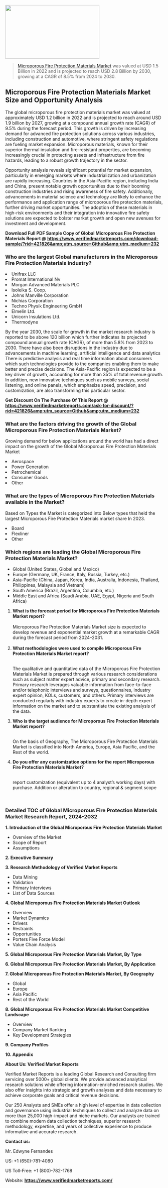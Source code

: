 <img src="https://ffe5etoiles.com/wp-content/uploads/2024/12/MST1-300x171.png" alt="" width="300" height="171" class="alignnone size-medium wp-image-20088" /><blockquote><p><p><a href="https://www.verifiedmarketreports.com/download-sample/?rid=421826&utm_source=Github&utm_medium=232" target="_blank">Microporous Fire Protection Materials Market</a> was valued at USD 1.5 Billion in 2022 and is projected to reach USD 2.8 Billion by 2030, growing at a CAGR of 8.5% from 2024 to 2030.</p></blockquote><p><h2>Microporous Fire Protection Materials Market Size and Opportunity Analysis</h2><p>The global microporous fire protection materials market was valued at approximately USD 1.2 billion in 2022 and is projected to reach around USD 1.9 billion by 2027, growing at a compound annual growth rate (CAGR) of 9.5% during the forecast period. This growth is driven by increasing demand for advanced fire protection solutions across various industries, including construction and automotive, where stringent safety regulations are fueling market expansion. Microporous materials, known for their superior thermal insulation and fire-resistant properties, are becoming increasingly crucial in protecting assets and infrastructure from fire hazards, leading to a robust growth trajectory in the sector.</p><p>Opportunity analysis reveals significant potential for market expansion, particularly in emerging markets where industrialization and urbanization are rapidly increasing. Countries in the Asia-Pacific region, including India and China, present notable growth opportunities due to their booming construction industries and rising awareness of fire safety. Additionally, advancements in material science and technology are likely to enhance the performance and application range of microporous fire protection materials, further driving market opportunities. The adoption of these materials in high-risk environments and their integration into innovative fire safety solutions are expected to bolster market growth and open new avenues for investment and development.</p></p><p class=""><strong>Download Full PDF Sample Copy of Global Microporous Fire Protection Materials Report @ <a href="https://www.verifiedmarketreports.com/download-sample/?rid=421826&amp;utm_source=Github&amp;utm_medium=232" target="_blank">https://www.verifiedmarketreports.com/download-sample/?rid=421826&amp;utm_source=Github&amp;utm_medium=232</a></strong></p><h3 id="" class="">Who are the largest Global manufacturers in the Microporous Fire Protection Materials industry?</h3><p><li>Unifrax LLC</li><li> Promat International Nv</li><li> Morgan Advanced Materials PLC</li><li> Isoleika S. Coop.</li><li> Johns Manville Corporation</li><li> Nichias Corporation</li><li> Techno Physik Engineering GmbH</li><li> Elmelin Ltd.</li><li> Unicorn Insulations Ltd.</li><li> Thermodyne</li></p><div class=""><div class="" dir="" data-message-author-role="" data-message-id="" data-message-model-slug=""><div class=""><div class=""><div class=""><div class="" dir="" data-message-author-role="" data-message-id="" data-message-model-slug=""><div class=""><div class=""><p>By the year 2030, the scale for growth in the market research industry is reported to be above 120 billion which further indicates its projected compound annual growth rate (CAGR), of more than 5.8% from 2023 to 2030. There have also been disruptions in the industry due to advancements in machine learning, artificial intelligence and data analytics There is predictive analysis and real time information about consumers which such technologies provide to the companies enabling them to make better and precise decisions. The Asia-Pacific region is expected to be a key driver of growth, accounting for more than 35% of total revenue growth. In addition, new innovative techniques such as mobile surveys, social listening, and online panels, which emphasize speed, precision, and customization, are also transforming this particular sector.</p><p><strong>Get Discount On The Purchase Of This Report @&nbsp; <a href="https://www.verifiedmarketreports.com/ask-for-discount/?rid=421826&amp;utm_source=Github&amp;utm_medium=232" target="_blank">https://www.verifiedmarketreports.com/ask-for-discount/?rid=421826&amp;utm_source=Github&amp;utm_medium=232</a></strong></p></div></div></div></div></div></div></div></div><h3 id="" class="">What are the factors driving the growth of the Global Microporous Fire Protection Materials Market?</h3><p id="" class="">Growing demand for below applications around the world has had a direct impact on the growth of the Global Microporous Fire Protection Materials Market</p><p id="" class=""><li>Aerospace</li><li> Power Generation</li><li> Petrochemical</li><li> Consumer Goods</li><li> Other</li></p><h3 id="" class="">What are the types of Microporous Fire Protection Materials available in the Market?</h3><p id="" class="">Based on Types the Market is categorized into Below types that held the largest Microporous Fire Protection Materials market share In 2023.</p><p id="" class=""><li>Board</li><li> Flexliner</li><li> Other</li></p><h3 id="" class="">Which regions are leading the Global Microporous Fire Protection Materials Market?</h3><ul><li>Global (United States, Global and Mexico)</li><li>Europe (Germany, UK, France, Italy, Russia, Turkey, etc.)</li><li>Asia-Pacific (China, Japan, Korea, India, Australia, Indonesia, Thailand, Philippines, Malaysia and Vietnam)</li><li>South America (Brazil, Argentina, Columbia, etc.)</li><li>Middle East and Africa (Saudi Arabia, UAE, Egypt, Nigeria and South Africa)</li></ul><p><ol><li><strong>What is the forecast period for Microporous Fire Protection Materials Market report?<br /></strong><br /><span data-sheets-root="1" data-sheets-value="{&quot;1&quot;:2,&quot;2&quot;:&quot;XXXX size is expected to develop revenue and exponential market growth at a remarkable CAGR during the forecast period from 2024&ndash;2030.&quot;}" data-sheets-userformat="{&quot;2&quot;:12674,&quot;4&quot;:{&quot;1&quot;:2,&quot;2&quot;:16776960},&quot;10&quot;:2,&quot;11&quot;:0,&quot;15&quot;:&quot;Arial&quot;,&quot;16&quot;:12}">Microporous Fire Protection Materials Market size is expected to develop revenue and exponential market growth at a remarkable CAGR during the forecast period from 2024&ndash;2031.</span><br /><br /></li><li><strong>What methodologies were used to compile Microporous Fire Protection Materials Market report?<br /><br /></strong><p>The qualitative and quantitative data of the&nbsp;Microporous Fire Protection Materials Market is prepared through various research considerations such as subject matter expert advice, primary and secondary research. Primary research leverages valuable information from face-to-face and/or telephonic interviews and surveys, questionnaires, industry expert opinion, KOLs, customers, and others. Primary interviews are conducted regularly with industry experts to create in-depth expert information on the market and to substantiate the existing analysis of the data.&nbsp;</p></li><li><strong>Who is the target audience for Microporous Fire Protection Materials Market report?<br /><br /></strong><p>On the basis of Geography, The&nbsp;Microporous Fire Protection Materials Market is classified into North America, Europe, Asia Pacific, and the Rest of the world.</p></li><li><strong>Do you offer any customization options for the report Microporous Fire Protection Materials Market?<br /><br /></strong><p>report customization (equivalent up to 4 analyst&rsquo;s working days) with purchase. Addition or alteration to country, regional &amp; segment scope</p><p>&nbsp;</p></li></ol></p><h3 id="" class="">Detailed TOC of Global Microporous Fire Protection Materials Market Research Report, 2024-2032</h3><p id="" class=""><strong>1. Introduction of the Global Microporous Fire Protection Materials Market</strong></p><ul><li>Overview of the Market</li><li>Scope of Report</li><li>Assumptions</li></ul><p id="" class=""><strong>2. Executive Summary</strong></p><p id="" class=""><strong>3. Research Methodology of&nbsp;Verified Market Reports</strong></p><ul><li>Data Mining</li><li>Validation</li><li>Primary Interviews</li><li>List of Data Sources</li></ul><p id="" class=""><strong>4. Global Microporous Fire Protection Materials Market Outlook</strong></p><ul><li>Overview</li><li>Market Dynamics</li><li>Drivers</li><li>Restraints</li><li>Opportunities</li><li>Porters Five Force Model</li><li>Value Chain Analysis</li></ul><p id="" class=""><strong>5. Global Microporous Fire Protection Materials Market, By&nbsp;Type</strong></p><p id="" class=""><strong>6. Global Microporous Fire Protection Materials Market, By Application</strong></p><p id="" class=""><strong>7. Global Microporous Fire Protection Materials Market, By Geography</strong></p><ul><li>Global</li><li>Europe</li><li>Asia Pacific</li><li>Rest of the World</li></ul><p id="" class=""><strong>8. Global Microporous Fire Protection Materials Market Competitive Landscape</strong></p><ul><li>Overview</li><li>Company Market Ranking</li><li>Key Development Strategies</li></ul><p id="" class=""><strong>9. Company Profiles</strong></p><p id="" class=""><strong>10. Appendix</strong></p><p id="" class=""><strong>About Us: Verified Market Reports</strong></p><p id="" class="">Verified Market Reports is a leading Global Research and Consulting firm servicing over 5000+ global clients. We provide advanced analytical research solutions while offering information-enriched research studies. We also offer insights into strategic and growth analyses and data necessary to achieve corporate goals and critical revenue decisions.</p><p id="" class="">Our 250 Analysts and SMEs offer a high level of expertise in data collection and governance using industrial techniques to collect and analyze data on more than 25,000 high-impact and niche markets. Our analysts are trained to combine modern data collection techniques, superior research methodology, expertise, and years of collective experience to produce informative and accurate research.</p><p id="" class=""><strong>Contact us:</strong></p><p id="" class="">Mr. Edwyne Fernandes</p><p id="" class="">US: +1 (650)-781-4080</p><p id="" class="">US Toll-Free: +1 (800)-782-1768</p><p id="" class="">Website: <a target="" data-test-app-aware-link=""><strong>https://www.verifiedmarketreports.com/</strong></a></p>

